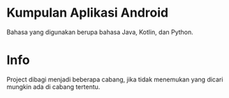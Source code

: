 # Kumpulan Aplikasi Android
Bahasa yang digunakan berupa bahasa Java, Kotlin, dan Python.

# Info
Project dibagi menjadi beberapa cabang, jika tidak menemukan yang dicari mungkin ada di cabang tertentu.
